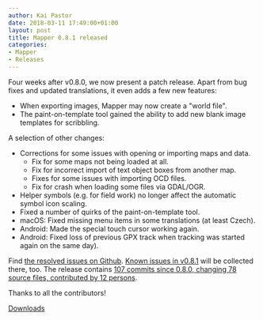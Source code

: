 ```yaml
---
author: Kai Pastor
date: 2018-03-11 17:49:00+01:00
layout: post
title: Mapper 0.8.1 released
categories:
- Mapper
- Releases
---
```


Four weeks after v0.8.0, we now present a patch release. Apart from bug fixes and updated translations, it even adds a few new features:

- When exporting images, Mapper may now create a "world file".
- The paint-on-template tool gained the ability to add new blank image templates for scribbling.

A selection of other changes:

- Corrections for some issues with opening or importing maps and data.
  - Fix for some maps not being loaded at all.
  - Fix for incorrect import of text object boxes from another map.
  - Fixes for some issues with importing OCD files.
  - Fix for crash when loading some files via GDAL/OGR.
- Helper symbols (e.g. for field work) no longer affect the automatic symbol icon scaling.
- Fixed a number of quirks of the paint-on-template tool.
- macOS: Fixed missing menu items in some translations (at least Czech).
- Android: Made the special touch cursor working again.
- Android: Fixed loss of previous GPX track when tracking was started again on the same day).

Find [the resolved issues on Github](https://github.com/OpenOrienteering/mapper/issues?q=milestone:v0.8.1+is:closed).
[Known issues in v0.8.1](https://github.com/OpenOrienteering/mapper/issues?q=label:"known%20issues%20v0.8.1") will be collected there, too. 
The release contains [107 commits since 0.8.0, changing 78 source files, contributed by 12 persons](https://github.com/OpenOrienteering/mapper/compare/v0.8.0...v0.8.1).

Thanks to all the contributors!

<a class="btn btn-primary" href="https://github.com/OpenOrienteering/mapper/releases/tag/v0.8.0">Downloads</a>
